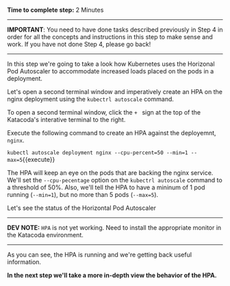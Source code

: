 **Time to complete step:** 2 Minutes

------

**IMPORTANT**: You need to have done tasks described previously in Step 4 in order for all the concepts and instructions
in this step to make sense and work. If you have not done Step 4, please go back!

------

In this step we're going to take a look how Kubernetes uses the Horizonal Pod Autoscaler to accommodate increased
loads placed on the pods in a deployment.

Let's open a second terminal window and imperatively create an HPA on the nginx deployment using the `kubectrl autoscale`
command. 

To open a second terminal window, click the `+ ` sign at the top of the Katacoda's interative terminal to the right.

Execute the following command to create an HPA against the deployemnt, `nginx`.

`kubectl autoscale deployment nginx --cpu-percent=50 --min=1 --max=5`{{execute}}

The HPA will keep an eye on the pods that are backing the nginx service. We'll set the `--cpu-pecentage` option
on the `kubectrl autoscale` command to a threshold of 50%. Also, we'll tell the HPA to have a mininum of 1 pod running
(`--min=1`), but no more than 5 pods (`--max=5`).

Let's see the status of the Horizontal Pod Autoscaler

------

**DEV NOTE:** `HPA` is not yet working. Need to install the appropriate monitor in the Katacoda environment.

------



As you can see, the HPA is running and we're getting back useful information.

**In the next step we'll take a more in-depth view the behavior of the HPA.**

